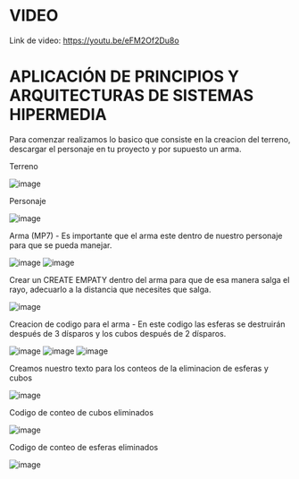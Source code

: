 # VIDEO
Link de video: https://youtu.be/eFM2Of2Du8o
# APLICACIÓN DE PRINCIPIOS Y ARQUITECTURAS DE SISTEMAS HIPERMEDIA
Para comenzar realizamos lo basico que consiste en la creacion del terreno, descargar el personaje en tu proyecto y por supuesto un arma.

Terreno

![image](https://github.com/f11v/Disparo/assets/146761375/49b6923e-4265-4ee6-a991-aff7d50d9ccf)

Personaje

![image](https://github.com/f11v/Disparo/assets/146761375/0dbfbcf2-0e32-48ff-93e9-4842641f1206)

Arma (MP7) - Es importante que el arma este dentro de nuestro personaje para que se pueda manejar.

![image](https://github.com/f11v/Disparo/assets/146761375/7e57c39a-0959-4e97-878a-d16f7b396cd3)
![image](https://github.com/f11v/Disparo/assets/146761375/f418ca64-56c1-4f8c-a0b4-e8310803f68d)




Crear un CREATE EMPATY dentro del arma para que de esa manera salga el rayo, adecuarlo a la distancia que necesites que salga.

![image](https://github.com/f11v/Disparo/assets/146761375/3706ce3b-e9e0-4cac-b1d2-fad1bcd27b36)



Creacion de codigo para el arma - En este codigo las esferas se destruirán después de 3 dísparos y los cubos después de 2 dísparos.

![image](https://github.com/f11v/Disparo/assets/146761375/546add1f-e4d0-4a45-8b74-aea2d16bea8d)
![image](https://github.com/f11v/Disparo/assets/146761375/7716f02c-312b-4412-a82d-4e6190f2de9a)
![image](https://github.com/f11v/Disparo/assets/146761375/323df5e7-2bef-456e-a985-ecfbe5ffeeab)



Creamos nuestro texto para los conteos de la eliminacion de esferas y cubos

![image](https://github.com/f11v/Disparo/assets/146761375/8c28ba01-83e8-44e2-9db0-65a9156ba7d9)


Codigo de conteo de cubos eliminados

![image](https://github.com/f11v/Disparo/assets/146761375/d67a2ceb-9de8-4c6a-888e-439d3c79b0ba)



Codigo de conteo de esferas eliminados

![image](https://github.com/f11v/Disparo/assets/146761375/4088b18f-4530-447f-b003-1b9ca415e8cc)

